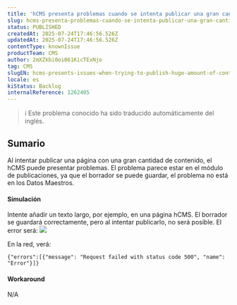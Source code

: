```yaml
---
title: 'hCMS presenta problemas cuando se intenta publicar una gran cantidad de contenido'
slug: hcms-presenta-problemas-cuando-se-intenta-publicar-una-gran-cantidad-de-contenido
status: PUBLISHED
createdAt: 2025-07-24T17:46:56.526Z
updatedAt: 2025-07-24T17:46:56.526Z
contentType: knownIssue
productTeam: CMS
author: 2mXZkbi0oi061KicTExNjo
tag: CMS
slugEN: hcms-presents-issues-when-trying-to-publish-huge-amount-of-content
locale: es
kiStatus: Backlog
internalReference: 1262405
---
```


>ℹ️ Este problema conocido ha sido traducido automáticamente del inglés.

## Sumario


Al intentar publicar una página con una gran cantidad de contenido, el hCMS puede presentar problemas. El problema parece estar en el módulo de publicaciones, ya que el borrador se puede guardar, el problema no está en los Datos Maestros.


#### Simulación


Intente añadir un texto largo, por ejemplo, en una página hCMS. El borrador se guardará correctamente, pero al intentar publicarlo, no será posible. El error será:
 ![](https://vtexhelp.zendesk.com/attachments/token/YmERJsiEpxbtpSzCa7heytRjs/?name=image.png)

En la red, verá:

    {"errors":[{"message": "Request failed with status code 500", "name": "Error"}]}




#### Workaround


N/A



